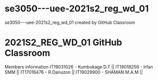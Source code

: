 # se3050---uee-2021s2_reg_wd_01
se3050---uee-2021s2_reg_wd_01 created by GitHub Classroom


# 2021S2_REG_WD_01 GitHub Classroom
Members information
IT19031026  - Kumbukage D.T ||
IT19018256  - Irfan SMM ||
IT17016476  - R.Danuzon ||
IT19029900  - SHAMAN M.A.M ||
